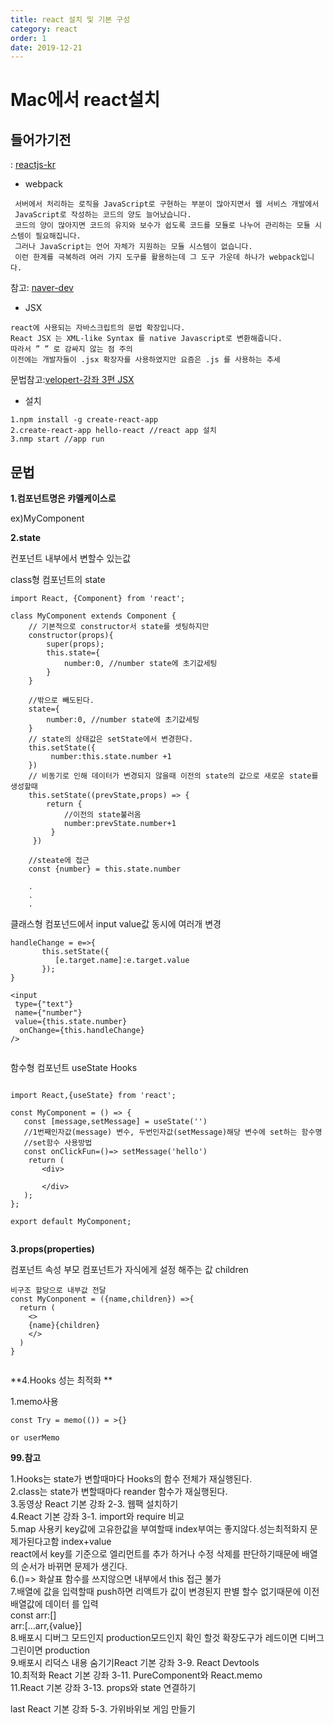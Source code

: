 ```yaml
---
title: react 설치 및 기본 구성
category: react
order: 1
date: 2019-12-21
---
```




# Mac에서 react설치 
## 들어가기전
 : [reactjs-kr](https://reactjs-kr.firebaseapp.com/docs/installation.html, "참조")

* webpack
```
 서버에서 처리하는 로직을 JavaScript로 구현하는 부분이 많아지면서 웹 서비스 개발에서
 JavaScript로 작성하는 코드의 양도 늘어났습니다. 
 코드의 양이 많아지면 코드의 유지와 보수가 쉽도록 코드를 모듈로 나누어 관리하는 모듈 시스템이 필요해집니다. 
 그러나 JavaScript는 언어 자체가 지원하는 모듈 시스템이 없습니다. 
 이런 한계를 극복하려 여러 가지 도구를 활용하는데 그 도구 가운데 하나가 webpack입니다.
```
참고: [naver-dev](https://d2.naver.com/helloworld/0239818, "참조")
    
* JSX
```
react에 사용되는 자바스크립트의 문법 확장입니다.
React JSX 는 XML-like Syntax 를 native Javascript로 변환해줍니다.  
따라서 ” ” 로 감싸지 않는 점 주의
이전에는 개발자들이 .jsx 확장자를 사용하였지만 요즘은 .js 를 사용하는 추세
```
문법참고:[velopert-강좌 3편 JSX](https://velopert.com/867)

* 설치 
```
1.npm install -g create-react-app
2.create-react-app hello-react //react app 설치
3.nmp start //app run
```

## 문법
**1.컴포넌트명은 캬멜케이스로**

ex)MyComponent <MyComponent/>

**2.state**

컨포넌트 내부에서 변할수 있는값

class형 컴포넌트의 state
```
import React, {Component} from 'react';

class MyComponent extends Component {
    // 기본적으로 constructor서 state를 셋팅하지만 
    constructor(props){
        super(props);
        this.state={
            number:0, //number state에 초기값세팅
        }
    }
 
    //밖으로 빼도된다.
    state={
        number:0, //number state에 초기값세팅
    }
    // state의 상태값은 setState에서 변경한다.
    this.setState({
         number:this.state.number +1
    })    
    // 비동기로 인해 데이터가 변경되지 않을때 이전의 state의 값으로 새로운 state를 생성할때
    this.setState((prevState,props) => {
        return {
            //이전의 state불러옴
            number:prevState.number+1
         }
     })
    
    //steate에 접근
    const {number} = this.state.number 
    
    .
    .
    .
 ```
 
 
 
 클래스형 컴포넌드에서 input value값 동시에 여러개 변경
 ```
 handleChange = e=>{
        this.setState({
           [e.target.name]:e.target.value
        });
 }
 
 <input
  type={"text"}
  name={"number"}
  value={this.state.number}
   onChange={this.handleChange}
/>
    
 ```
 
 
 함수형 컴포넌트 useState Hooks

 ```

import React,{useState} from 'react';

const MyComponent = () => {
    const [message,setMessage] = useState('')
    //1번째인자값(message) 변수, 두번인자값(setMessage)해당 변수에 set하는 함수명
    //set함수 사용방법
    const onClickFun=()=> setMessage('hello')
     return (
        <div>
            
        </div>
    );
};

export default MyComponent;


```

**3.props(properties)**

컴포넌트 속성 부모 컴포넌트가 자식에게 설정 해주는 값 <MyComponent name='this is props'>children</MyComponent>

```
비구조 할당으로 내부값 전달
const MyConponent = ({name,children}) =>{
  return (
    <>
    {name}{children}
    </>
  )
}


```

**4.Hooks 성는 최적화 **

1.memo사용
```
const Try = memo(()) = >{}

or userMemo
```



**99.참고**

1.Hooks는 state가 변할때마다 Hooks의 함수 전체가 재실행된다. <br>
2.class는 state가 변할때마다 reander 함수가 재실행된다.<br>
3.동영상 React 기본 강좌 2-3. 웹팩 설치하기<br>
4.React 기본 강좌 3-1. import와 require 비교<br>
5.map 사용키 key값에 고유한값을 부여할때 index부여는 좋지않다.성는최적화지 문제가된다고함 index+value<br>
  react에서 key를 기준으로 엘리먼트를 추가 하거나 수정 삭제를 판단하기때문에 배열의 순서가 바뀌면 문제가 생긴다. <br>
6.()=> 화살표 함수를 쓰지않으면 내부에서 this 접근 불가  <br>
7.배열에 값을 입력할때 push하면 리액트가 값이 변경된지 판별 할수 없기때문에 이전배열값에 데이터 를 입력<br>
  const arr:[]<br>
  arr:[...arr,{value}]<br>
8.배포시 디버그 모드인지 production모드인지 확인 할것 확장도구가 레드이면 디버그 그린이면 production<br>
9.배포시 리덕스 내용 숨기기React 기본 강좌 3-9. React Devtools<br>
10.최적화 React 기본 강좌 3-11. PureComponent와 React.memo<br>
11.React 기본 강좌 3-13. props와 state 연결하기<br>

last
React 기본 강좌 5-3. 가위바위보 게임 만들기


